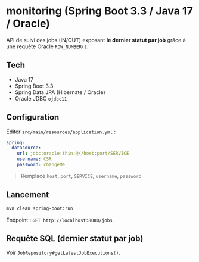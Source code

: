# monitoring (Spring Boot 3.3 / Java 17 / Oracle)

API de suivi des jobs (IN/OUT) exposant **le dernier statut par job** grâce à une requête Oracle `ROW_NUMBER()`.

## Tech
- Java 17
- Spring Boot 3.3
- Spring Data JPA (Hibernate / Oracle)
- Oracle JDBC `ojdbc11`

## Configuration
Éditer `src/main/resources/application.yml` :
```yaml
spring:
  datasource:
    url: jdbc:oracle:thin:@//host:port/SERVICE
    username: CSR
    password: changeMe
```
> Remplace `host`, `port`, `SERVICE`, `username`, `password`.

## Lancement
```bash
mvn clean spring-boot:run
```
Endpoint : `GET http://localhost:8080/jobs`

## Requête SQL (dernier statut par job)
Voir `JobRepository#getLatestJobExecutions()`.

